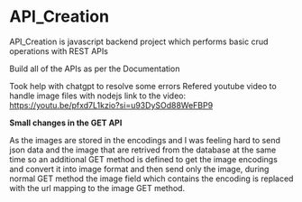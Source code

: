 # API_Creation
API_Creation is javascript backend project which performs basic crud operations with REST APIs 

Build all of the APIs as per the Documentation 

Took help with chatgpt to resolve some errors 
Refered youtube video to handle image files with nodejs link to the video: https://youtu.be/pfxd7L1kzio?si=u93DySOd88WeFBP9 

**Small changes in the GET API**

As the images are stored in the encodings and I was feeling hard to send json data and the image that are retrived from the database at the same time so an additional GET method is defined to get the image encodings and convert it into image format and then send only the image, during normal GET method the image field which contains the encoding is replaced with the url mapping to the image GET method.